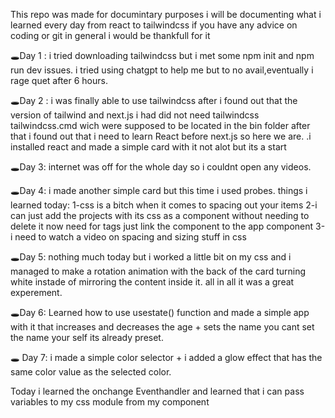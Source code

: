 This repo was made for documintary purposes i will be documenting what i learned every day from react to tailwindcss
if you have any advice on coding or git in general i would be thankfull for it


🕳Day 1 : 
  i tried downloading tailwindcss but i met some npm init and npm run dev issues.
  i tried using chatgpt to help me but to no avail,eventually i rage quet after 6 hours.

🕳Day 2 : 
  i was finally able to use tailwindcss after i found out that the version of tailwind and next.js i had did not need
tailwindcss tailwindcss.cmd wich were  supposed to be located in the bin folder after that i found out that i need to
learn React before next.js so here we are.
.i installed react and made a simple card with it not alot but its a start

🕳Day 3: internet was off for the whole day so i couldnt open any videos.

🕳Day 4: i made another simple card but this time i used probes.
things i learned today: 
1-css is a bitch when it comes to spacing out your items 
2-i can just add the projects with its css as a component without needing to delete it now need for tags just link the component to the app component
3-i need to watch a video on spacing and sizing stuff in css 

🕳Day 5: nothing much today but i worked a little bit on my css and i managed to make a rotation animation with the back of the card turning white instade of mirroring the content inside it. all in all it was a great experement.

🕳Day 6: Learned how to use usestate() function and made a simple app with it that increases and decreases the age + sets the name you cant set the name your self its already preset.

🕳 Day 7: i made a simple color selector + i added a glow effect that has the same color value as the selected color.

Today i learned the onchange Eventhandler and learned that i can pass variables to my css module from my component

